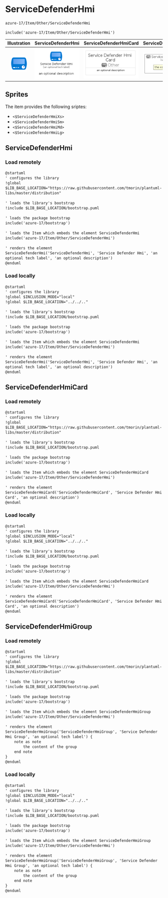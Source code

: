 # ServiceDefenderHmi


```text
azure-17/Item/Other/ServiceDefenderHmi
```

```text
include('azure-17/Item/Other/ServiceDefenderHmi')
```



| Illustration | ServiceDefenderHmi | ServiceDefenderHmiCard | ServiceDefenderHmiGroup |
| :---: | :---: | :---: | :---: |
| ![illustration for Illustration](../../../azure-17/Item/Other/ServiceDefenderHmi.png) | ![illustration for ServiceDefenderHmi](../../../azure-17/Item/Other/ServiceDefenderHmi.Local.png) | ![illustration for ServiceDefenderHmiCard](../../../azure-17/Item/Other/ServiceDefenderHmiCard.Local.png) | ![illustration for ServiceDefenderHmiGroup](../../../azure-17/Item/Other/ServiceDefenderHmiGroup.Local.png) |



## Sprites
The item provides the following sriptes:

- `<$ServiceDefenderHmiXs>`
- `<$ServiceDefenderHmiSm>`
- `<$ServiceDefenderHmiMd>`
- `<$ServiceDefenderHmiLg>`





## ServiceDefenderHmi

### Load remotely
```plantuml
@startuml
' configures the library
!global $LIB_BASE_LOCATION="https://raw.githubusercontent.com/tmorin/plantuml-libs/master/distribution"

' loads the library's bootstrap
!include $LIB_BASE_LOCATION/bootstrap.puml

' loads the package bootstrap
include('azure-17/bootstrap')

' loads the Item which embeds the element ServiceDefenderHmi
include('azure-17/Item/Other/ServiceDefenderHmi')

' renders the element
ServiceDefenderHmi('ServiceDefenderHmi', 'Service Defender Hmi', 'an optional tech label', 'an optional description')
@enduml
```

### Load locally
```plantuml
@startuml
' configures the library
!global $INCLUSION_MODE="local"
!global $LIB_BASE_LOCATION="../../.."

' loads the library's bootstrap
!include $LIB_BASE_LOCATION/bootstrap.puml

' loads the package bootstrap
include('azure-17/bootstrap')

' loads the Item which embeds the element ServiceDefenderHmi
include('azure-17/Item/Other/ServiceDefenderHmi')

' renders the element
ServiceDefenderHmi('ServiceDefenderHmi', 'Service Defender Hmi', 'an optional tech label', 'an optional description')
@enduml
```

## ServiceDefenderHmiCard

### Load remotely
```plantuml
@startuml
' configures the library
!global $LIB_BASE_LOCATION="https://raw.githubusercontent.com/tmorin/plantuml-libs/master/distribution"

' loads the library's bootstrap
!include $LIB_BASE_LOCATION/bootstrap.puml

' loads the package bootstrap
include('azure-17/bootstrap')

' loads the Item which embeds the element ServiceDefenderHmiCard
include('azure-17/Item/Other/ServiceDefenderHmi')

' renders the element
ServiceDefenderHmiCard('ServiceDefenderHmiCard', 'Service Defender Hmi Card', 'an optional description')
@enduml
```

### Load locally
```plantuml
@startuml
' configures the library
!global $INCLUSION_MODE="local"
!global $LIB_BASE_LOCATION="../../.."

' loads the library's bootstrap
!include $LIB_BASE_LOCATION/bootstrap.puml

' loads the package bootstrap
include('azure-17/bootstrap')

' loads the Item which embeds the element ServiceDefenderHmiCard
include('azure-17/Item/Other/ServiceDefenderHmi')

' renders the element
ServiceDefenderHmiCard('ServiceDefenderHmiCard', 'Service Defender Hmi Card', 'an optional description')
@enduml
```

## ServiceDefenderHmiGroup

### Load remotely
```plantuml
@startuml
' configures the library
!global $LIB_BASE_LOCATION="https://raw.githubusercontent.com/tmorin/plantuml-libs/master/distribution"

' loads the library's bootstrap
!include $LIB_BASE_LOCATION/bootstrap.puml

' loads the package bootstrap
include('azure-17/bootstrap')

' loads the Item which embeds the element ServiceDefenderHmiGroup
include('azure-17/Item/Other/ServiceDefenderHmi')

' renders the element
ServiceDefenderHmiGroup('ServiceDefenderHmiGroup', 'Service Defender Hmi Group', 'an optional tech label') {
    note as note
        the content of the group
    end note
}
@enduml
```

### Load locally
```plantuml
@startuml
' configures the library
!global $INCLUSION_MODE="local"
!global $LIB_BASE_LOCATION="../../.."

' loads the library's bootstrap
!include $LIB_BASE_LOCATION/bootstrap.puml

' loads the package bootstrap
include('azure-17/bootstrap')

' loads the Item which embeds the element ServiceDefenderHmiGroup
include('azure-17/Item/Other/ServiceDefenderHmi')

' renders the element
ServiceDefenderHmiGroup('ServiceDefenderHmiGroup', 'Service Defender Hmi Group', 'an optional tech label') {
    note as note
        the content of the group
    end note
}
@enduml
```

